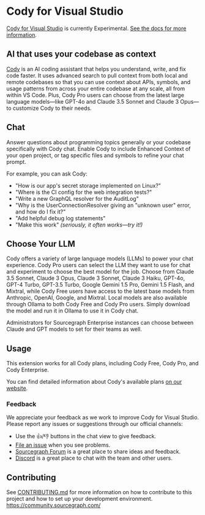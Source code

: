 # Cody for Visual Studio

[Cody for Visual Studio](https://marketplace.visualstudio.com/items?itemName=sourcegraph.cody-vs) is currently Experimental. [See the docs for more information](https://sourcegraph.com/docs/cody/clients/install-visual-studio#installing-cody-in-visual-studio).

## AI that uses your codebase as context

[Cody](https://about.sourcegraph.com/cody?utm_source=marketplace.visualstudio.com&utm_medium=referral) is an AI coding assistant that helps you understand, write, and fix code faster. It uses advanced search to pull context from both local and remote codebases so that you can use context about APIs, symbols, and usage patterns from across your entire codebase at any scale, all from within VS Code. Plus, Cody Pro users can choose from the latest large language models—like GPT-4o and Claude 3.5 Sonnet and Claude 3 Opus—to customize Cody to their needs.

## Chat

Answer questions about programming topics generally or your codebase specifically with Cody chat. Enable Cody to include Enhanced Context of your open project, or tag specific files and symbols to refine your chat prompt.

For example, you can ask Cody:

- "How is our app's secret storage implemented on Linux?"
- "Where is the CI config for the web integration tests?"
- "Write a new GraphQL resolver for the AuditLog"
- "Why is the UserConnectionResolver giving an "unknown user" error, and how do I fix it?"
- "Add helpful debug log statements"
- "Make this work" _(seriously, it often works—try it!)_

## Choose Your LLM

Cody offers a variety of large language models (LLMs) to power your chat experience.
Cody Pro users can select the LLM they want to use for chat and experiment to choose the best model for the job. Choose from Claude 3.5 Sonnet, Claude 3 Opus, Claude 3 Sonnet, Claude 3 Haiku, GPT-4o, GPT-4 Turbo, GPT-3.5 Turbo, Google Gemini 1.5 Pro, Gemini 1.5 Flash, and Mixtral, while Cody Free users have access to the latest base models from Anthropic, OpenAI, Google, and Mixtral.
Local models are also available through Ollama to both Cody Free and Cody Pro users. Simply download the model and run it in Ollama to use it in Cody chat.

Administrators for Sourcegraph Enterprise instances can choose between Claude and GPT models to set for their teams as well.

## Usage

This extension works for all Cody plans, including Cody Free, Cody Pro, and Cody Enterprise.

You can find detailed information about Cody's available plans [on our website](https://sourcegraph.com/pricing?utm_source=marketplace.visualstudio.com&utm_medium=referral).

### Feedback

We appreciate your feedback as we work to improve Cody for Visual Studio. Please report any issues or suggestions through our official channels:

- Use the <kbd>👍</kbd>/<kbd>👎</kbd> buttons in the chat view to give feedback.
- [File an issue](https://community.sourcegraph.com/c/cody) when you see problems.
- [Sourcegraph Forum](https://community.sourcegraph.com/c/cody) is a great place to share ideas and feedback.
- [Discord](https://discord.gg/s2qDtYGnAE) is a great place to chat with the team and other users.

## Contributing

See [CONTRIBUTING.md](./CONTRIBUTING.md) for more information on how to contribute to this project and how to set up your development environment.
https://community.sourcegraph.com/
